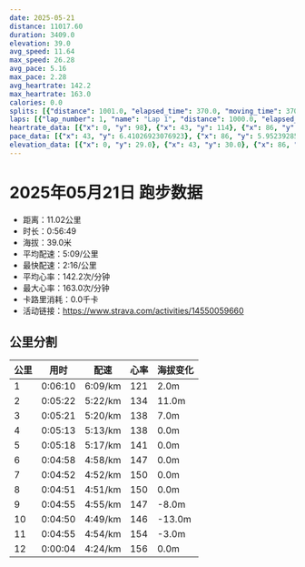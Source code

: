 ```yaml
---
date: 2025-05-21
distance: 11017.60
duration: 3409.0
elevation: 39.0
avg_speed: 11.64
max_speed: 26.28
avg_pace: 5.16
max_pace: 2.28
avg_heartrate: 142.2
max_heartrate: 163.0
calories: 0.0
splits: [{"distance": 1001.0, "elapsed_time": 370.0, "moving_time": 370.0, "average_speed": 2.71, "pace": 6.150073800738007, "average_heartrate": 121.5788043478261, "elevation_difference": 2.0, "split_number": 1}, {"distance": 999.0, "elapsed_time": 322.0, "moving_time": 322.0, "average_speed": 3.1, "pace": 5.376354838709677, "average_heartrate": 134.3944099378882, "elevation_difference": 11.0, "split_number": 2}, {"distance": 1000.0, "elapsed_time": 321.0, "moving_time": 321.0, "average_speed": 3.12, "pace": 5.341891025641025, "average_heartrate": 138.16614420062695, "elevation_difference": 7.0, "split_number": 3}, {"distance": 1000.0, "elapsed_time": 313.0, "moving_time": 313.0, "average_speed": 3.19, "pace": 5.224670846394984, "average_heartrate": 138.43450479233226, "elevation_difference": 0.0, "split_number": 4}, {"distance": 1003.0, "elapsed_time": 318.0, "moving_time": 318.0, "average_speed": 3.15, "pace": 5.291015873015873, "average_heartrate": 141.33647798742138, "elevation_difference": 0.0, "split_number": 5}, {"distance": 999.0, "elapsed_time": 298.0, "moving_time": 298.0, "average_speed": 3.35, "pace": 4.975134328358209, "average_heartrate": 147.41275167785236, "elevation_difference": 0.0, "split_number": 6}, {"distance": 1000.0, "elapsed_time": 292.0, "moving_time": 292.0, "average_speed": 3.42, "pace": 4.873304093567251, "average_heartrate": 150.4486301369863, "elevation_difference": 0.0, "split_number": 7}, {"distance": 999.5, "elapsed_time": 291.0, "moving_time": 291.0, "average_speed": 3.43, "pace": 4.859096209912535, "average_heartrate": 150.18556701030928, "elevation_difference": 0.0, "split_number": 8}, {"distance": 998.5, "elapsed_time": 295.0, "moving_time": 295.0, "average_speed": 3.38, "pace": 4.930976331360947, "average_heartrate": 147.65529010238907, "elevation_difference": -8.0, "split_number": 9}, {"distance": 1000.0, "elapsed_time": 290.0, "moving_time": 290.0, "average_speed": 3.45, "pace": 4.830927536231884, "average_heartrate": 146.6206896551724, "elevation_difference": -13.0, "split_number": 10}, {"distance": 1002.5, "elapsed_time": 295.0, "moving_time": 295.0, "average_speed": 3.4, "pace": 4.901970588235294, "average_heartrate": 154.36949152542374, "elevation_difference": -3.0, "split_number": 11}, {"distance": 15.1, "elapsed_time": 4.0, "moving_time": 4.0, "average_speed": 3.78, "pace": 4.409179894179894, "average_heartrate": 156.0, "elevation_difference": 0.0, "split_number": 12}]
laps: [{"lap_number": 1, "name": "Lap 1", "distance": 1000.0, "elapsed_time": 368.0, "moving_time": 368.0, "average_speed": 2.72, "pace": 6.127463235294117, "average_heartrate": 120.4, "max_heartrate": 131, "start_date": "2025-05-21 19:44:18+00:00", "elevation_difference": 11.0}, {"lap_number": 2, "name": "Lap 2", "distance": 1000.0, "elapsed_time": 322.0, "moving_time": 322.0, "average_speed": 3.11, "pace": 5.359067524115756, "average_heartrate": 135.44444444444446, "max_heartrate": 143, "start_date": "2025-05-21 19:50:28+00:00", "elevation_difference": 13.0}, {"lap_number": 3, "name": "Lap 3", "distance": 1000.0, "elapsed_time": 320.0, "moving_time": 320.0, "average_speed": 3.13, "pace": 5.32482428115016, "average_heartrate": 137.66666666666666, "max_heartrate": 141, "start_date": "2025-05-21 19:55:50+00:00", "elevation_difference": 7.0}, {"lap_number": 4, "name": "Lap 4", "distance": 1000.0, "elapsed_time": 312.0, "moving_time": 312.0, "average_speed": 3.21, "pace": 5.192118380062305, "average_heartrate": 138.66666666666666, "max_heartrate": 142, "start_date": "2025-05-21 20:01:11+00:00", "elevation_difference": 0.0}, {"lap_number": 5, "name": "Lap 5", "distance": 1000.0, "elapsed_time": 317.0, "moving_time": 317.0, "average_speed": 3.15, "pace": 5.291015873015873, "average_heartrate": 140.77777777777777, "max_heartrate": 144, "start_date": "2025-05-21 20:06:24+00:00", "elevation_difference": 0.0}, {"lap_number": 6, "name": "Lap 6", "distance": 1000.0, "elapsed_time": 298.0, "moving_time": 298.0, "average_speed": 3.36, "pace": 4.960327380952381, "average_heartrate": 147.55555555555554, "max_heartrate": 153, "start_date": "2025-05-21 20:11:42+00:00", "elevation_difference": 0.0}, {"lap_number": 7, "name": "Lap 7", "distance": 1000.0, "elapsed_time": 291.0, "moving_time": 291.0, "average_speed": 3.44, "pace": 4.844970930232558, "average_heartrate": 150.33333333333334, "max_heartrate": 153, "start_date": "2025-05-21 20:16:40+00:00", "elevation_difference": 0.0}, {"lap_number": 8, "name": "Lap 8", "distance": 1000.0, "elapsed_time": 291.0, "moving_time": 291.0, "average_speed": 3.44, "pace": 4.844970930232558, "average_heartrate": 150.11111111111111, "max_heartrate": 152, "start_date": "2025-05-21 20:21:32+00:00", "elevation_difference": 0.0}, {"lap_number": 9, "name": "Lap 9", "distance": 1000.0, "elapsed_time": 295.0, "moving_time": 295.0, "average_speed": 3.39, "pace": 4.916430678466076, "average_heartrate": 148.0, "max_heartrate": 151, "start_date": "2025-05-21 20:26:23+00:00", "elevation_difference": 0.0}, {"lap_number": 10, "name": "Lap 10", "distance": 1000.0, "elapsed_time": 290.0, "moving_time": 290.0, "average_speed": 3.45, "pace": 4.830927536231884, "average_heartrate": 146.66666666666666, "max_heartrate": 151, "start_date": "2025-05-21 20:31:18+00:00", "elevation_difference": 2.0}, {"lap_number": 11, "name": "Lap 11", "distance": 1000.0, "elapsed_time": 294.0, "moving_time": 294.0, "average_speed": 3.4, "pace": 4.901970588235294, "average_heartrate": 153.66666666666666, "max_heartrate": 162, "start_date": "2025-05-21 20:36:08+00:00", "elevation_difference": 7.0}, {"lap_number": 12, "name": "Lap 12", "distance": 17.62, "elapsed_time": 5.0, "moving_time": 5.0, "average_speed": 3.52, "pace": 4.734857954545454, "average_heartrate": 142.2, "max_heartrate": 163.0, "start_date": "2025-05-21 20:41:03+00:00", "elevation_difference": 0.0}]
heartrate_data: [{"x": 0, "y": 98}, {"x": 43, "y": 114}, {"x": 86, "y": 126}, {"x": 124, "y": 117}, {"x": 177, "y": 111}, {"x": 218, "y": 131}, {"x": 256, "y": 130}, {"x": 294, "y": 126}, {"x": 331, "y": 124}, {"x": 368, "y": 127}, {"x": 404, "y": 127}, {"x": 442, "y": 130}, {"x": 479, "y": 136}, {"x": 512, "y": 136}, {"x": 547, "y": 134}, {"x": 582, "y": 136}, {"x": 616, "y": 143}, {"x": 651, "y": 137}, {"x": 687, "y": 140}, {"x": 723, "y": 141}, {"x": 761, "y": 137}, {"x": 796, "y": 136}, {"x": 830, "y": 141}, {"x": 865, "y": 139}, {"x": 901, "y": 134}, {"x": 936, "y": 136}, {"x": 971, "y": 137}, {"x": 1006, "y": 138}, {"x": 1040, "y": 136}, {"x": 1075, "y": 138}, {"x": 1108, "y": 141}, {"x": 1143, "y": 139}, {"x": 1177, "y": 135}, {"x": 1211, "y": 139}, {"x": 1246, "y": 142}, {"x": 1281, "y": 139}, {"x": 1316, "y": 139}, {"x": 1351, "y": 134}, {"x": 1387, "y": 140}, {"x": 1422, "y": 138}, {"x": 1458, "y": 141}, {"x": 1493, "y": 142}, {"x": 1528, "y": 141}, {"x": 1562, "y": 144}, {"x": 1597, "y": 143}, {"x": 1632, "y": 144}, {"x": 1665, "y": 144}, {"x": 1699, "y": 144}, {"x": 1732, "y": 146}, {"x": 1765, "y": 145}, {"x": 1798, "y": 145}, {"x": 1832, "y": 148}, {"x": 1864, "y": 153}, {"x": 1897, "y": 152}, {"x": 1929, "y": 151}, {"x": 1961, "y": 148}, {"x": 1993, "y": 151}, {"x": 2025, "y": 151}, {"x": 2057, "y": 151}, {"x": 2089, "y": 153}, {"x": 2121, "y": 148}, {"x": 2153, "y": 151}, {"x": 2186, "y": 149}, {"x": 2218, "y": 151}, {"x": 2250, "y": 150}, {"x": 2282, "y": 152}, {"x": 2315, "y": 148}, {"x": 2347, "y": 151}, {"x": 2379, "y": 151}, {"x": 2411, "y": 150}, {"x": 2443, "y": 150}, {"x": 2475, "y": 150}, {"x": 2507, "y": 149}, {"x": 2539, "y": 149}, {"x": 2573, "y": 148}, {"x": 2605, "y": 149}, {"x": 2637, "y": 150}, {"x": 2670, "y": 151}, {"x": 2704, "y": 147}, {"x": 2739, "y": 147}, {"x": 2768, "y": 145}, {"x": 2801, "y": 146}, {"x": 2832, "y": 146}, {"x": 2865, "y": 146}, {"x": 2898, "y": 144}, {"x": 2931, "y": 145}, {"x": 2963, "y": 148}, {"x": 2996, "y": 151}, {"x": 3028, "y": 150}, {"x": 3058, "y": 144}, {"x": 3089, "y": 146}, {"x": 3120, "y": 150}, {"x": 3150, "y": 152}, {"x": 3180, "y": 152}, {"x": 3211, "y": 154}, {"x": 3241, "y": 158}, {"x": 3288, "y": 140}, {"x": 3323, "y": 158}, {"x": 3353, "y": 162}, {"x": 3383, "y": 157}]
pace_data: [{"x": 43, "y": 6.41026923076923}, {"x": 86, "y": 5.952392857142857}, {"x": 124, "y": 5.5555666666666665}, {"x": 177, "y": 5.952392857142857}, {"x": 218, "y": 5.5555666666666665}, {"x": 256, "y": 5.952392857142857}, {"x": 294, "y": 5.208343749999999}, {"x": 331, "y": 5.5555666666666665}, {"x": 368, "y": 5.5555666666666665}, {"x": 404, "y": 5.5555666666666665}, {"x": 442, "y": 5.376354838709677}, {"x": 479, "y": 5.5555666666666665}, {"x": 512, "y": 5.050515151515151}, {"x": 547, "y": 5.376354838709677}, {"x": 582, "y": 5.208343749999999}, {"x": 616, "y": 4.901970588235294}, {"x": 651, "y": 5.747137931034483}, {"x": 687, "y": 5.208343749999999}, {"x": 723, "y": 5.208343749999999}, {"x": 761, "y": 5.050515151515151}, {"x": 796, "y": 5.050515151515151}, {"x": 830, "y": 3.968261904761904}, {"x": 865, "y": 5.5555666666666665}, {"x": 901, "y": 5.208343749999999}, {"x": 936, "y": 5.208343749999999}, {"x": 971, "y": 5.5555666666666665}, {"x": 1006, "y": 5.208343749999999}, {"x": 1040, "y": 5.5555666666666665}, {"x": 1075, "y": 5.376354838709677}, {"x": 1108, "y": 5.050515151515151}, {"x": 1143, "y": 5.050515151515151}, {"x": 1177, "y": 5.5555666666666665}, {"x": 1211, "y": 4.901970588235294}, {"x": 1246, "y": 4.901970588235294}, {"x": 1281, "y": 5.5555666666666665}, {"x": 1316, "y": 5.208343749999999}, {"x": 1351, "y": 5.208343749999999}, {"x": 1387, "y": 5.5555666666666665}, {"x": 1422, "y": 5.208343749999999}, {"x": 1458, "y": 5.5555666666666665}, {"x": 1493, "y": 5.208343749999999}, {"x": 1528, "y": 5.376354838709677}, {"x": 1562, "y": 5.208343749999999}, {"x": 1597, "y": 5.050515151515151}, {"x": 1632, "y": 5.208343749999999}, {"x": 1665, "y": 4.761914285714285}, {"x": 1699, "y": 5.050515151515151}, {"x": 1732, "y": 5.208343749999999}, {"x": 1765, "y": 5.050515151515151}, {"x": 1798, "y": 4.761914285714285}, {"x": 1832, "y": 4.901970588235294}, {"x": 1864, "y": 4.761914285714285}, {"x": 1897, "y": 4.761914285714285}, {"x": 1929, "y": 5.050515151515151}, {"x": 1961, "y": 4.901970588235294}, {"x": 1993, "y": 5.050515151515151}, {"x": 2025, "y": 5.050515151515151}, {"x": 2057, "y": 4.761914285714285}, {"x": 2089, "y": 4.761914285714285}, {"x": 2121, "y": 4.761914285714285}, {"x": 2153, "y": 4.629638888888889}, {"x": 2186, "y": 4.761914285714285}, {"x": 2218, "y": 4.901970588235294}, {"x": 2250, "y": 4.504513513513513}, {"x": 2282, "y": 5.050515151515151}, {"x": 2315, "y": 4.901970588235294}, {"x": 2347, "y": 4.901970588235294}, {"x": 2379, "y": 4.761914285714285}, {"x": 2411, "y": 4.761914285714285}, {"x": 2443, "y": 4.761914285714285}, {"x": 2475, "y": 5.050515151515151}, {"x": 2507, "y": 4.761914285714285}, {"x": 2539, "y": 4.761914285714285}, {"x": 2573, "y": 5.050515151515151}, {"x": 2605, "y": 4.761914285714285}, {"x": 2637, "y": 4.901970588235294}, {"x": 2670, "y": 5.5555666666666665}, {"x": 2704, "y": 4.629638888888889}, {"x": 2739, "y": 6.054013803123864}, {"x": 2768, "y": 4.901970588235294}, {"x": 2801, "y": 5.050515151515151}, {"x": 2832, "y": 5.050515151515151}, {"x": 2865, "y": 5.376354838709677}, {"x": 2898, "y": 5.050515151515151}, {"x": 2931, "y": 5.376354838709677}, {"x": 2963, "y": 4.901970588235294}, {"x": 2996, "y": 4.761914285714285}, {"x": 3028, "y": 5.050515151515151}, {"x": 3058, "y": 4.504513513513513}, {"x": 3089, "y": 4.761914285714285}, {"x": 3120, "y": 4.504513513513513}, {"x": 3150, "y": 4.385973684210526}, {"x": 3180, "y": 4.065048780487805}, {"x": 3211, "y": 4.504513513513513}, {"x": 3241, "y": 4.761914285714285}, {"x": 3288, "y": 5.050515151515151}, {"x": 3323, "y": 5.050515151515151}, {"x": 3353, "y": 4.761914285714285}, {"x": 3383, "y": 4.504513513513513}]
elevation_data: [{"x": 0, "y": 29.0}, {"x": 43, "y": 30.0}, {"x": 86, "y": 30.0}, {"x": 124, "y": 30.0}, {"x": 177, "y": 22.0}, {"x": 218, "y": 29.0}, {"x": 256, "y": 29.0}, {"x": 294, "y": 29.0}, {"x": 331, "y": 30.0}, {"x": 368, "y": 31.0}, {"x": 404, "y": 31.0}, {"x": 442, "y": 34.0}, {"x": 479, "y": 36.0}, {"x": 512, "y": 38.0}, {"x": 547, "y": 36.0}, {"x": 582, "y": 38.0}, {"x": 616, "y": 40.0}, {"x": 651, "y": 41.0}, {"x": 687, "y": 42.0}, {"x": 723, "y": 44.0}, {"x": 761, "y": 46.0}, {"x": 796, "y": 47.0}, {"x": 830, "y": 48.0}, {"x": 865, "y": 49.0}, {"x": 901, "y": 49.0}, {"x": 936, "y": 49.0}, {"x": 971, "y": 49.0}, {"x": 1006, "y": 49.0}, {"x": 1040, "y": 49.0}, {"x": 1075, "y": 49.0}, {"x": 1108, "y": 49.0}, {"x": 1143, "y": 49.0}, {"x": 1177, "y": 49.0}, {"x": 1211, "y": 49.0}, {"x": 1246, "y": 49.0}, {"x": 1281, "y": 49.0}, {"x": 1316, "y": 49.0}, {"x": 1351, "y": 49.0}, {"x": 1387, "y": 49.0}, {"x": 1422, "y": 49.0}, {"x": 1458, "y": 49.0}, {"x": 1493, "y": 48.0}, {"x": 1528, "y": 48.0}, {"x": 1562, "y": 48.0}, {"x": 1597, "y": 48.0}, {"x": 1632, "y": 49.0}, {"x": 1665, "y": 49.0}, {"x": 1699, "y": 49.0}, {"x": 1732, "y": 49.0}, {"x": 1765, "y": 49.0}, {"x": 1798, "y": 49.0}, {"x": 1832, "y": 49.0}, {"x": 1864, "y": 49.0}, {"x": 1897, "y": 49.0}, {"x": 1929, "y": 48.0}, {"x": 1961, "y": 49.0}, {"x": 1993, "y": 49.0}, {"x": 2025, "y": 49.0}, {"x": 2057, "y": 49.0}, {"x": 2089, "y": 49.0}, {"x": 2121, "y": 49.0}, {"x": 2153, "y": 48.0}, {"x": 2186, "y": 49.0}, {"x": 2218, "y": 49.0}, {"x": 2250, "y": 49.0}, {"x": 2282, "y": 49.0}, {"x": 2315, "y": 49.0}, {"x": 2347, "y": 49.0}, {"x": 2379, "y": 49.0}, {"x": 2411, "y": 49.0}, {"x": 2443, "y": 49.0}, {"x": 2475, "y": 49.0}, {"x": 2507, "y": 49.0}, {"x": 2539, "y": 49.0}, {"x": 2573, "y": 49.0}, {"x": 2605, "y": 49.0}, {"x": 2637, "y": 49.0}, {"x": 2670, "y": 48.0}, {"x": 2704, "y": 47.0}, {"x": 2739, "y": 46.0}, {"x": 2768, "y": 44.0}, {"x": 2801, "y": 42.0}, {"x": 2832, "y": 40.0}, {"x": 2865, "y": 39.0}, {"x": 2898, "y": 38.0}, {"x": 2931, "y": 34.0}, {"x": 2963, "y": 34.0}, {"x": 2996, "y": 35.0}, {"x": 3028, "y": 33.0}, {"x": 3058, "y": 30.0}, {"x": 3089, "y": 28.0}, {"x": 3120, "y": 27.0}, {"x": 3150, "y": 27.0}, {"x": 3180, "y": 26.0}, {"x": 3211, "y": 27.0}, {"x": 3241, "y": 27.0}, {"x": 3288, "y": 21.0}, {"x": 3323, "y": 27.0}, {"x": 3353, "y": 27.0}, {"x": 3383, "y": 26.0}]
---
```


# 2025年05月21日 跑步数据

- 距离：11.02公里
- 时长：0:56:49
- 海拔：39.0米
- 平均配速：5:09/公里
- 最快配速：2:16/公里
- 平均心率：142.2次/分钟
- 最大心率：163.0次/分钟
- 卡路里消耗：0.0千卡
- 活动链接：https://www.strava.com/activities/14550059660

## 公里分割

| 公里 | 用时 | 配速 | 心率 | 海拔变化 |
|------|------|------|------|------|
| 1 | 0:06:10 | 6:09/km | 121 | 2.0m |
| 2 | 0:05:22 | 5:22/km | 134 | 11.0m |
| 3 | 0:05:21 | 5:20/km | 138 | 7.0m |
| 4 | 0:05:13 | 5:13/km | 138 | 0.0m |
| 5 | 0:05:18 | 5:17/km | 141 | 0.0m |
| 6 | 0:04:58 | 4:58/km | 147 | 0.0m |
| 7 | 0:04:52 | 4:52/km | 150 | 0.0m |
| 8 | 0:04:51 | 4:51/km | 150 | 0.0m |
| 9 | 0:04:55 | 4:55/km | 147 | -8.0m |
| 10 | 0:04:50 | 4:49/km | 146 | -13.0m |
| 11 | 0:04:55 | 4:54/km | 154 | -3.0m |
| 12 | 0:00:04 | 4:24/km | 156 | 0.0m |

